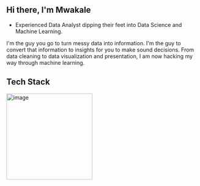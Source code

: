 ## Hi there, I'm Mwakale

- Experienced Data Analyst dipping their feet into Data Science and Machine Learning.

I'm the guy you go to turn messy data into information. I'm the guy to convert that information to insights for you to make sound decisions. 
From data cleaning to data visualization and presentation, I am now hacking my way through machine learning.

## Tech Stack
<img width="225" height="225" alt="image" src="https://github.com/user-attachments/assets/2896b506-c349-406d-bd52-ab4d2829a447" />




<!--
**M-Nesphory/M-Nesphory** is a ✨ _special_ ✨ repository because its `README.md` (this file) appears on your GitHub profile.

Here are some ideas to get you started:

- 🔭 I’m currently working on ...
- 🌱 I’m currently learning ...
- 👯 I’m looking to collaborate on ...
- 🤔 I’m looking for help with ...
- 💬 Ask me about ...
- 📫 How to reach me: ...
- 😄 Pronouns: ...
- ⚡ Fun fact: ...
-->

